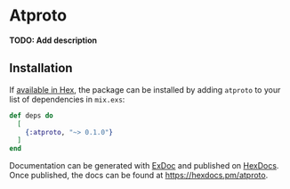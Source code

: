 # Atproto

**TODO: Add description**

## Installation

If [available in Hex](https://hex.pm/docs/publish), the package can be installed
by adding `atproto` to your list of dependencies in `mix.exs`:

```elixir
def deps do
  [
    {:atproto, "~> 0.1.0"}
  ]
end
```

Documentation can be generated with [ExDoc](https://github.com/elixir-lang/ex_doc)
and published on [HexDocs](https://hexdocs.pm). Once published, the docs can
be found at <https://hexdocs.pm/atproto>.

